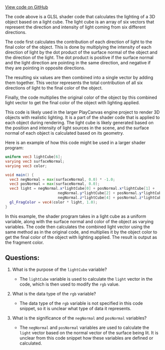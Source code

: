 [View code on GitHub](https://github.com/playcanvas/engine/src/scene/shader-lib/chunks/particle/frag/particle_lighting.js)

The code above is a GLSL shader code that calculates the lighting of a 3D object based on a light cube. The light cube is an array of six vectors that represent the direction and intensity of light coming from six different directions. 

The code first calculates the contribution of each direction of light to the final color of the object. This is done by multiplying the intensity of each direction of light by the dot product of the surface normal of the object and the direction of the light. The dot product is positive if the surface normal and the light direction are pointing in the same direction, and negative if they are pointing in opposite directions. 

The resulting six values are then combined into a single vector by adding them together. This vector represents the total contribution of all six directions of light to the final color of the object. 

Finally, the code multiplies the original color of the object by this combined light vector to get the final color of the object with lighting applied. 

This code is likely used in the larger PlayCanvas engine project to render 3D objects with realistic lighting. It is a part of the shader code that is applied to each object during rendering. The light cube is likely generated based on the position and intensity of light sources in the scene, and the surface normal of each object is calculated based on its geometry. 

Here is an example of how this code might be used in a larger shader program:

```glsl
uniform vec3 lightCube[6];
varying vec3 surfaceNormal;
varying vec3 color;

void main() {
  vec3 negNormal = max(surfaceNormal, 0.0) * -1.0;
  vec3 posNormal = max(surfaceNormal, 0.0);
  vec3 light = negNormal.x*lightCube[0] + posNormal.x*lightCube[1] +
                        negNormal.y*lightCube[2] + posNormal.y*lightCube[3] +
                        negNormal.z*lightCube[4] + posNormal.z*lightCube[5];
  gl_FragColor = vec4(color * light, 1.0);
}
```

In this example, the shader program takes in a light cube as a uniform variable, along with the surface normal and color of the object as varying variables. The code then calculates the combined light vector using the same method as in the original code, and multiplies it by the object color to get the final color of the object with lighting applied. The result is output as the fragment color.
## Questions: 
 1. What is the purpose of the `lightCube` variable?
    - The `lightCube` variable is used to calculate the `light` vector in the code, which is then used to modify the `rgb` value.

2. What is the data type of the `rgb` variable?
    - The data type of the `rgb` variable is not specified in this code snippet, so it is unclear what type of data it represents.

3. What is the significance of the `negNormal` and `posNormal` variables?
    - The `negNormal` and `posNormal` variables are used to calculate the `light` vector based on the normal vector of the surface being lit. It is unclear from this code snippet how these variables are defined or calculated.